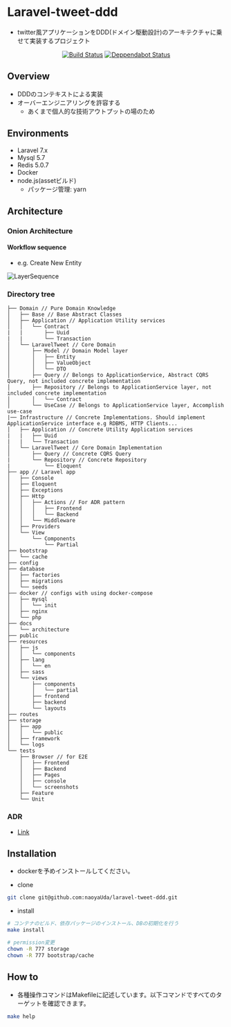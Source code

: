 # Laravel-tweet-ddd

- twitter風アプリケーションをDDD(ドメイン駆動設計)のアーキテクチャに乗せて実装するプロジェクト

<p align="center">
<a href="https://github.com/naoyaUda/laravel-tweet-ddd/actions"><img src="https://github.com/naoyaUda/laravel-tweet-ddd/workflows/laravel-tweet-ddd/badge.svg" alt="Build Status"></a>
<a href="https://dependabot.com"><img src="https://api.dependabot.com/badges/status?host=github&repo=naoyaUda/laravel-tweet-ddd" alt="Deppendabot Status"></a>
</p>

## Overview

- DDDのコンテキストによる実装
- オーバーエンジニアリングを許容する
    - あくまで個人的な技術アウトプットの場のため

## Environments

- Laravel 7.x
- Mysql 5.7
- Redis 5.0.7
- Docker
- node.js(assetビルド)
    - パッケージ管理: yarn

## Architecture

### Onion Architecture

#### Workflow sequence

- e.g. Create New Entity

![LayerSequence](https://user-images.githubusercontent.com/43739514/76810548-db4a7e80-6831-11ea-9fed-71350d1e0140.png)

### Directory tree

```text
├── Domain // Pure Domain Knowledge
│   ├── Base // Base Abstract Classes
│   ├── Application // Application Utility services
│   │   └── Contract
|   |       ├── Uuid
|   |       └── Transaction
│   └── LaravelTweet // Core Domain
│       ├── Model // Domain Model layer
│       │   ├── Entity
│       │   ├── ValueObject
│       │   └── DTO
│       ├── Query // Belongs to ApplicationService, Abstract CQRS Query, not included concrete implementation
│       ├── Repository // Belongs to ApplicationService layer, not included concrete implementation
│       │   └── Contract
│       └── UseCase // Belongs to ApplicationService layer, Accomplish use-case
|── Infrastructure // Concrete Implementations. Should implement ApplicationService interface e.g RDBMS, HTTP Clients...
│   ├── Application // Concrete Utility Application services
|   |   ├── Uuid
|   |   └── Transaction
│   └── LaravelTweet // Core Domain Implementation
│       ├── Query // Concrete CQRS Query
|       └── Repository // Concrete Repository
|           └── Eloquent
├── app // Laravel app
│   ├── Console
│   ├── Eloquent
│   ├── Exceptions
│   ├── Http
│   │   ├── Actions // For ADR pattern
│   │   │   ├── Frontend
│   │   │   └── Backend
│   │   └── Middleware
│   ├── Providers
│   └── View
│       └── Components
│           └── Partial
├── bootstrap
│   └── cache
├── config
├── database
│   ├── factories
│   ├── migrations
│   └── seeds
├── docker // configs with using docker-compose
│   ├── mysql
│   │   └── init
│   ├── nginx
│   └── php
├── docs
│   └── architecture
├── public
├── resources
│   ├── js
│   │   └── components
│   ├── lang
│   │   └── en
│   ├── sass
│   └── views
│       ├── components
│       │   └── partial
│       ├── frontend
│       ├── backend
│       └── layouts
├── routes
├── storage
│   ├── app
│   │   └── public
│   ├── framework
│   └── logs
└── tests
    ├── Browser // for E2E
    │   ├── Frontend
    │   ├── Backend
    │   ├── Pages
    │   ├── console
    │   └── screenshots
    ├── Feature
    └── Unit
```

### ADR

- [Link](http://pmjones.io/adr/)

## Installation

- dockerを予めインストールしてください。

- clone

```bash
git clone git@github.com:naoyaUda/laravel-tweet-ddd.git
```

- install

```bash
# コンテナのビルド、依存パッケージのインストール、DBの初期化を行う
make install

# permission変更
chown -R 777 storage
chown -R 777 bootstrap/cache
```

## How to

- 各種操作コマンドはMakefileに記述しています。以下コマンドですべてのターゲットを確認できます。

```bash
make help
```
